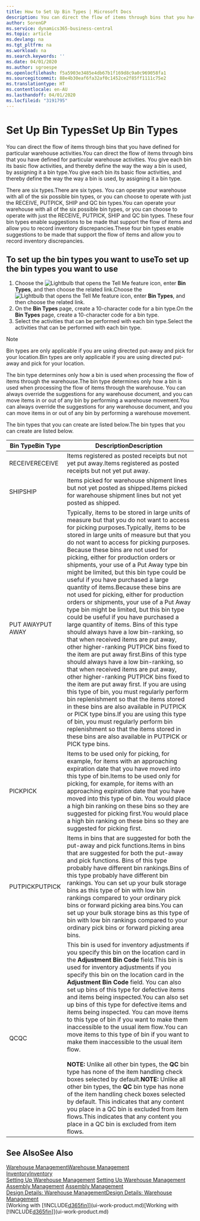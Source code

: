```yaml
---
title: How to Set Up Bin Types | Microsoft Docs
description: You can direct the flow of items through bins that you have defined for particular warehouse activities. You give each bin its basic flow activities, and thereby define the way the way a bin is used, by assigning it a bin type.
author: SorenGP
ms.service: dynamics365-business-central
ms.topic: article
ms.devlang: na
ms.tgt_pltfrm: na
ms.workload: na
ms.search.keywords: ''
ms.date: 04/01/2020
ms.author: sgroespe
ms.openlocfilehash: f5a5903e3485e4db67b1f169d8c9a0c969058fa1
ms.sourcegitcommit: 88e4b30eaf6fa32af0c1452ce2f85ff1111c75e2
ms.translationtype: HT
ms.contentlocale: en-AU
ms.lasthandoff: 04/01/2020
ms.locfileid: "3191795"
---
```

# <a name="set-up-bin-types"></a><span data-ttu-id="c133a-104">Set Up Bin Types</span><span class="sxs-lookup"><span data-stu-id="c133a-104">Set Up Bin Types</span></span>
<span data-ttu-id="c133a-105">You can direct the flow of items through bins that you have defined for particular warehouse activities.</span><span class="sxs-lookup"><span data-stu-id="c133a-105">You can direct the flow of items through bins that you have defined for particular warehouse activities.</span></span> <span data-ttu-id="c133a-106">You give each bin its basic flow activities, and thereby define the way the way a bin is used, by assigning it a bin type.</span><span class="sxs-lookup"><span data-stu-id="c133a-106">You give each bin its basic flow activities, and thereby define the way the way a bin is used, by assigning it a bin type.</span></span>  

<span data-ttu-id="c133a-107">There are six types.</span><span class="sxs-lookup"><span data-stu-id="c133a-107">There are six types.</span></span> <span data-ttu-id="c133a-108">You can operate your warehouse with all of the six possible bin types, or you can choose to operate with just the RECEIVE, PUTPICK, SHIP and QC bin types.</span><span class="sxs-lookup"><span data-stu-id="c133a-108">You can operate your warehouse with all of the six possible bin types, or you can choose to operate with just the RECEIVE, PUTPICK, SHIP and QC bin types.</span></span> <span data-ttu-id="c133a-109">These four bin types enable suggestions to be made that support the flow of items and allow you to record inventory discrepancies.</span><span class="sxs-lookup"><span data-stu-id="c133a-109">These four bin types enable suggestions to be made that support the flow of items and allow you to record inventory discrepancies.</span></span>  

## <a name="to-set-up-the-bin-types-you-want-to-use"></a><span data-ttu-id="c133a-110">To set up the bin types you want to use</span><span class="sxs-lookup"><span data-stu-id="c133a-110">To set up the bin types you want to use</span></span>  
1.  <span data-ttu-id="c133a-111">Choose the ![Lightbulb that opens the Tell Me feature](media/ui-search/search_small.png "Tell me what you want to do") icon, enter **Bin Types**, and then choose the related link.</span><span class="sxs-lookup"><span data-stu-id="c133a-111">Choose the ![Lightbulb that opens the Tell Me feature](media/ui-search/search_small.png "Tell me what you want to do") icon, enter **Bin Types**, and then choose the related link.</span></span>  
2.  <span data-ttu-id="c133a-112">On the **Bin Types** page, create a 10-character code for a bin type.</span><span class="sxs-lookup"><span data-stu-id="c133a-112">On the **Bin Types** page, create a 10-character code for a bin type.</span></span>  
3.  <span data-ttu-id="c133a-113">Select the activities that can be performed with each bin type.</span><span class="sxs-lookup"><span data-stu-id="c133a-113">Select the activities that can be performed with each bin type.</span></span>  

> [!NOTE]  
>  <span data-ttu-id="c133a-114">Bin types are only applicable if you are using directed put-away and pick for your location.</span><span class="sxs-lookup"><span data-stu-id="c133a-114">Bin types are only applicable if you are using directed put-away and pick for your location.</span></span>  

<span data-ttu-id="c133a-115">The bin type determines only how a bin is used when processing the flow of items through the warehouse.</span><span class="sxs-lookup"><span data-stu-id="c133a-115">The bin type determines only how a bin is used when processing the flow of items through the warehouse.</span></span> <span data-ttu-id="c133a-116">You can always override the suggestions for any warehouse document, and you can move items in or out of any bin by performing a warehouse movement.</span><span class="sxs-lookup"><span data-stu-id="c133a-116">You can always override the suggestions for any warehouse document, and you can move items in or out of any bin by performing a warehouse movement.</span></span>  

<span data-ttu-id="c133a-117">The bin types that you can create are listed below.</span><span class="sxs-lookup"><span data-stu-id="c133a-117">The bin types that you can create are listed below.</span></span>  

|<span data-ttu-id="c133a-118">Bin Type</span><span class="sxs-lookup"><span data-stu-id="c133a-118">Bin Type</span></span>|<span data-ttu-id="c133a-119">Description</span><span class="sxs-lookup"><span data-stu-id="c133a-119">Description</span></span>|  
|------------------|---------------------------------------|  
|<span data-ttu-id="c133a-120">RECEIVE</span><span class="sxs-lookup"><span data-stu-id="c133a-120">RECEIVE</span></span>|<span data-ttu-id="c133a-121">Items registered as posted receipts but not yet put away.</span><span class="sxs-lookup"><span data-stu-id="c133a-121">Items registered as posted receipts but not yet put away.</span></span>|  
|<span data-ttu-id="c133a-122">SHIP</span><span class="sxs-lookup"><span data-stu-id="c133a-122">SHIP</span></span>|<span data-ttu-id="c133a-123">Items picked for warehouse shipment lines but not yet posted as shipped.</span><span class="sxs-lookup"><span data-stu-id="c133a-123">Items picked for warehouse shipment lines but not yet posted as shipped.</span></span>|  
|<span data-ttu-id="c133a-124">PUT AWAY</span><span class="sxs-lookup"><span data-stu-id="c133a-124">PUT AWAY</span></span>|<span data-ttu-id="c133a-125">Typically, items to be stored in large units of measure but that you do not want to access for picking purposes.</span><span class="sxs-lookup"><span data-stu-id="c133a-125">Typically, items to be stored in large units of measure but that you do not want to access for picking purposes.</span></span> <span data-ttu-id="c133a-126">Because these bins are not used for picking, either for production orders or shipments, your use of a Put Away type bin might be limited, but this bin type could be useful if you have purchased a large quantity of items.</span><span class="sxs-lookup"><span data-stu-id="c133a-126">Because these bins are not used for picking, either for production orders or shipments, your use of a Put Away type bin might be limited, but this bin type could be useful if you have purchased a large quantity of items.</span></span> <span data-ttu-id="c133a-127">Bins of this type should always have a low bin-ranking, so that when received items are put away, other higher-ranking PUTPICK bins fixed to the item are put away first.</span><span class="sxs-lookup"><span data-stu-id="c133a-127">Bins of this type should always have a low bin-ranking, so that when received items are put away, other higher-ranking PUTPICK bins fixed to the item are put away first.</span></span> <span data-ttu-id="c133a-128">If you are using this type of bin, you must regularly perform bin replenishment so that the items stored in these bins are also available in PUTPICK or PICK type bins.</span><span class="sxs-lookup"><span data-stu-id="c133a-128">If you are using this type of bin, you must regularly perform bin replenishment so that the items stored in these bins are also available in PUTPICK or PICK type bins.</span></span>|  
|<span data-ttu-id="c133a-129">PICK</span><span class="sxs-lookup"><span data-stu-id="c133a-129">PICK</span></span>|<span data-ttu-id="c133a-130">Items to be used only for picking, for example, for items with an approaching expiration date that you have moved into this type of bin.</span><span class="sxs-lookup"><span data-stu-id="c133a-130">Items to be used only for picking, for example, for items with an approaching expiration date that you have moved into this type of bin.</span></span> <span data-ttu-id="c133a-131">You would place a high bin ranking on these bins so they are suggested for picking first.</span><span class="sxs-lookup"><span data-stu-id="c133a-131">You would place a high bin ranking on these bins so they are suggested for picking first.</span></span>|  
|<span data-ttu-id="c133a-132">PUTPICK</span><span class="sxs-lookup"><span data-stu-id="c133a-132">PUTPICK</span></span>|<span data-ttu-id="c133a-133">Items in bins that are suggested for both the put-away and pick functions.</span><span class="sxs-lookup"><span data-stu-id="c133a-133">Items in bins that are suggested for both the put-away and pick functions.</span></span> <span data-ttu-id="c133a-134">Bins of this type probably have different bin rankings.</span><span class="sxs-lookup"><span data-stu-id="c133a-134">Bins of this type probably have different bin rankings.</span></span> <span data-ttu-id="c133a-135">You can set up your bulk storage bins as this type of bin with low bin rankings compared to your ordinary pick bins or forward picking area bins.</span><span class="sxs-lookup"><span data-stu-id="c133a-135">You can set up your bulk storage bins as this type of bin with low bin rankings compared to your ordinary pick bins or forward picking area bins.</span></span>|  
|<span data-ttu-id="c133a-136">QC</span><span class="sxs-lookup"><span data-stu-id="c133a-136">QC</span></span>|<span data-ttu-id="c133a-137">This bin is used for inventory adjustments if you specify this bin on the location card in the **Adjustment Bin Code** field.</span><span class="sxs-lookup"><span data-stu-id="c133a-137">This bin is used for inventory adjustments if you specify this bin on the location card in the **Adjustment Bin Code** field.</span></span> <span data-ttu-id="c133a-138">You can also set up bins of this type for defective items and items being inspected.</span><span class="sxs-lookup"><span data-stu-id="c133a-138">You can also set up bins of this type for defective items and items being inspected.</span></span> <span data-ttu-id="c133a-139">You can move items to this type of bin if you want to make them inaccessible to the usual item flow.</span><span class="sxs-lookup"><span data-stu-id="c133a-139">You can move items to this type of bin if you want to make them inaccessible to the usual item flow.</span></span><br /><br /> <span data-ttu-id="c133a-140">**NOTE:** Unlike all other bin types, the **QC** bin type has none of the item handling check boxes selected by default.</span><span class="sxs-lookup"><span data-stu-id="c133a-140">**NOTE:** Unlike all other bin types, the **QC** bin type has none of the item handling check boxes selected by default.</span></span> <span data-ttu-id="c133a-141">This indicates that any content you place in a QC bin is excluded from item flows.</span><span class="sxs-lookup"><span data-stu-id="c133a-141">This indicates that any content you place in a QC bin is excluded from item flows.</span></span>|  

## <a name="see-also"></a><span data-ttu-id="c133a-142">See Also</span><span class="sxs-lookup"><span data-stu-id="c133a-142">See Also</span></span>
[<span data-ttu-id="c133a-143">Warehouse Management</span><span class="sxs-lookup"><span data-stu-id="c133a-143">Warehouse Management</span></span>](warehouse-manage-warehouse.md)  
[<span data-ttu-id="c133a-144">Inventory</span><span class="sxs-lookup"><span data-stu-id="c133a-144">Inventory</span></span>](inventory-manage-inventory.md)  
<span data-ttu-id="c133a-145">[Setting Up Warehouse Management](warehouse-setup-warehouse.md)   </span><span class="sxs-lookup"><span data-stu-id="c133a-145">[Setting Up Warehouse Management](warehouse-setup-warehouse.md)   </span></span>  
<span data-ttu-id="c133a-146">[Assembly Management](assembly-assemble-items.md)  </span><span class="sxs-lookup"><span data-stu-id="c133a-146">[Assembly Management](assembly-assemble-items.md)  </span></span>  
[<span data-ttu-id="c133a-147">Design Details: Warehouse Management</span><span class="sxs-lookup"><span data-stu-id="c133a-147">Design Details: Warehouse Management</span></span>](design-details-warehouse-management.md)  
<span data-ttu-id="c133a-148">[Working with [!INCLUDE[d365fin](includes/d365fin_md.md)]](ui-work-product.md)</span><span class="sxs-lookup"><span data-stu-id="c133a-148">[Working with [!INCLUDE[d365fin](includes/d365fin_md.md)]](ui-work-product.md)</span></span>
